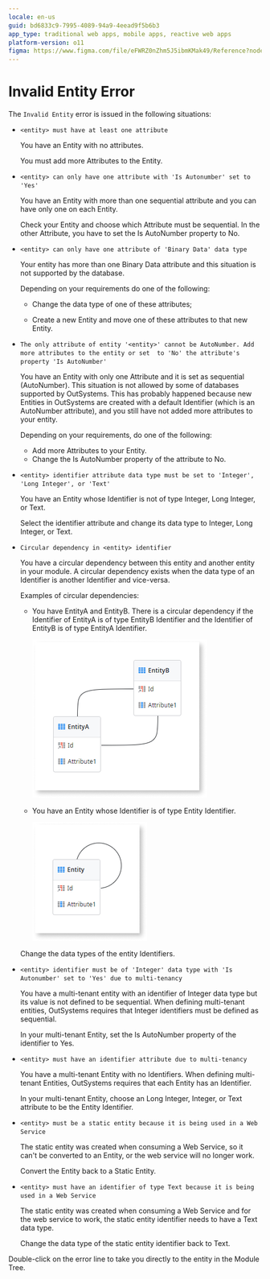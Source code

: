 ```yaml
---
locale: en-us
guid: bd6833c9-7995-4089-94a9-4eead9f5b6b3
app_type: traditional web apps, mobile apps, reactive web apps
platform-version: o11
figma: https://www.figma.com/file/eFWRZ0nZhm5J5ibmKMak49/Reference?node-id=609:437
---
```


# Invalid Entity Error

The `Invalid Entity` error is issued in the following situations:

* `<entity> must have at least one attribute`
  
    You have an Entity with no attributes.

    You must add more Attributes to the Entity.

* `<entity> can only have one attribute with 'Is Autonumber' set to 'Yes'`
  
    You have an Entity with more than one sequential attribute and you can have only one on each Entity.

    Check your Entity and choose which Attribute must be sequential. In the other Attribute, you have to set the Is AutoNumber property to No.

* `<entity> can only have one attribute of 'Binary Data' data type`
  
    Your entity has more than one Binary Data attribute and this situation is not supported by the database.

    Depending on your requirements do one of the following:
    
    * Change the data type of one of these attributes;
    
    * Create a new Entity and move one of these attributes to that new Entity.

* `The only attribute of entity '<entity>' cannot be AutoNumber. Add more attributes to the entity or set  to 'No' the attribute's property 'Is AutoNumber'`
  
    You have an Entity with only one Attribute and it is set as sequential (AutoNumber). This situation is not allowed by some of databases supported by OutSystems. This has probably happened because new Entities in OutSystems are created with a default Identifier (which is an AutoNumber attribute), and you still have not added more attributes to your entity.

    Depending on your requirements, do one of the following:
    
    * Add more Attributes to your Entity.
    * Change the Is AutoNumber property of the attribute to No.

* `<entity> identifier attribute data type must be set to 'Integer', 'Long Integer', or 'Text'`
  
    You have an Entity whose Identifier is not of type Integer, Long Integer, or Text.

    Select the identifier attribute and change its data type to Integer, Long Integer, or Text.

* `Circular dependency in <entity> identifier`
  
    You have a circular dependency between this entity and another entity in your module. A circular dependency exists when the data type of an Identifier is another Identifier and vice-versa.

    Examples of circular dependencies:

    * You have EntityA and EntityB. There is a circular dependency if the Identifier of EntityA is of type EntityB Identifier and the Identifier of EntityB is of type EntityA Identifier.

        ![](images/invalid-entity-1.png)  

    * You have an Entity whose Identifier is of type Entity Identifier.

        ![](images/invalid-entity-2.png)

    Change the data types of the entity Identifiers.

* `<entity> identifier must be of 'Integer' data type with 'Is Autonumber' set to 'Yes' due to multi-tenancy`
  
    You have a multi-tenant entity with an identifier of Integer data type but its value is not defined to be sequential. When defining multi-tenant entities, OutSystems requires that Integer identifiers must be defined as sequential.

    In your multi-tenant Entity, set the Is AutoNumber property of the identifier to Yes.

* `<entity> must have an identifier attribute due to multi-tenancy`
  
    You have a multi-tenant Entity with no Identifiers. When defining multi-tenant Entities, OutSystems requires that each Entity has an Identifier.

    In your multi-tenant Entity, choose an Long Integer, Integer, or Text attribute to be the Entity Identifier.

* `<entity> must be a static entity because it is being used in a Web Service`
  
    The static entity was created when consuming a Web Service, so it can't be converted to an Entity, or the web service will no longer work.

    Convert the Entity back to a Static Entity.

* `<entity> must have an identifier of type Text because it is being used in a Web Service`
  
    The static entity was created when consuming a Web Service and for the web service to work, the static entity identifier needs to have a Text data type.

    Change the data type of the static entity identifier back to Text.

Double-click on the error line to take you directly to the entity in the Module Tree.
